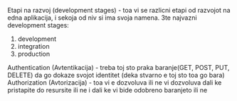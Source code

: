 Etapi na razvoj (development stages) - toa vi se razlicni etapi od razvojot na edna aplikacija, i sekoja od niv si ima svoja namena.
3te najvazni development stages:
1. development
2. integration
3. production

Authentication (Avtentikacija) - treba toj sto praka baranje(GET, POST, PUT, DELETE) da go dokaze svojot identitet (deka stvarno e toj sto toa go bara)
Authorization (Avtorizacija) - toa vi e dozvoluva ili ne vi dozvoluva dali ke pristapite do resursite ili ne i dali ke vi bide odobreno baranjeto ili ne